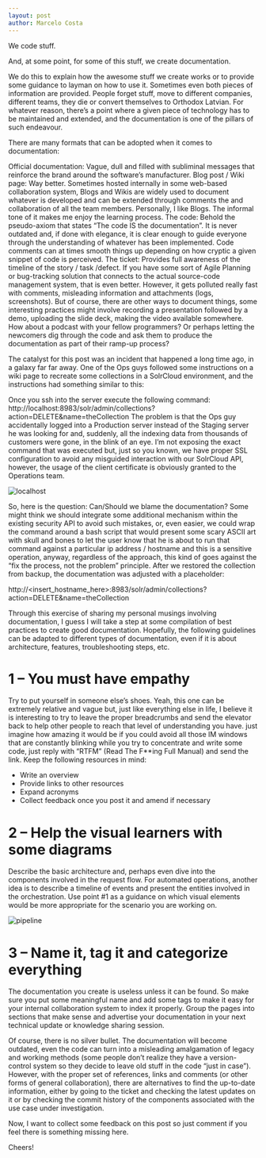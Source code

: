 ```yaml
---
layout: post
author: Marcelo Costa
---
```

We code stuff.

And, at some point, for some of this stuff, we create documentation.

We do this to explain how the awesome stuff we create works or to provide some guidance to layman on how to use it. Sometimes even both pieces of information are provided. People forget stuff, move to different companies, different teams, they die or convert themselves to Orthodox Latvian. For whatever reason, there’s a point where a given piece of technology has to be maintained and extended, and the documentation is one of the pillars of such endeavour.

There are many formats that can be adopted when it comes to documentation:

Official documentation: Vague, dull and filled with subliminal messages that reinforce the brand around the software’s manufacturer.
Blog post / Wiki page: Way better. Sometimes hosted internally in some web-based collaboration system, Blogs and Wikis are widely used to document whatever is developed and can be extended through comments the and collaboration of all the team members. Personally, I like Blogs. The informal tone of it makes me enjoy the learning process.
The code: Behold the pseudo-axiom that states “The code IS the documentation”. It is never outdated and, if done with elegance, it is clear enough to guide everyone through the understanding of whatever has been implemented. Code comments can at times smooth things up depending on how cryptic a given snippet of code is perceived.
The ticket: Provides full awareness of the timeline of the story / task /defect. If you have some sort of Agile Planning or bug-tracking solution that connects to the actual source-code management system, that is even better. However, it gets polluted really fast with comments, misleading information and attachments (logs, screenshots).
But of course, there are other ways to document things, some interesting practices might involve recording a presentation followed by a demo, uploading the slide deck, making the video available somewhere. How about a podcast with your fellow programmers? Or perhaps letting the newcomers dig through the code and ask them to produce the documentation as part of their ramp-up process?

The catalyst for this post was an incident that happened a long time ago, in a galaxy far far away. One of the Ops guys followed some instructions on a wiki page to recreate some collections in a SolrCloud environment, and the instructions had something similar to this:

Once you ssh into the server execute the following command: 
http://localhost:8983/solr/admin/collections?action=DELETE&name=theCollection
The problem is that the Ops guy accidentally logged into a Production server instead of the Staging server he was looking for and, suddenly, all the indexing data from thousands of customers were gone, in the blink of an eye. I’m not exposing the exact command that was executed but, just so you known, we have proper SSL configuration to avoid any misguided interaction with our SolrCloud API, however, the usage of the client certificate is obviously granted to the Operations team.

![localhost](https://themarcelor.github.com/blog/assets/img/localhost.jpg)

So, here is the question: Can/Should we blame the documentation? Some might think we should integrate some additional mechanism within the existing security API to avoid such mistakes, or, even easier, we could wrap the command around a bash script that would present some scary ASCII art with skull and bones to let the user know that he is about to run that command against a particular ip address / hostname and this is a sensitive operation, anyway, regardless of the approach, this kind of goes against the “fix the process, not the problem” principle. After we restored the collection from backup, the documentation was adjusted with a placeholder:

http://<insert_hostname_here>:8983/solr/admin/collections?action=DELETE&name=theCollection

Through this exercise of sharing my personal musings involving documentation, I guess I will take a step at some compilation of best practices to create good documentation. Hopefully, the following guidelines can be adapted to different types of documentation, even if it is about architecture, features, troubleshooting steps, etc.

# 1 – You must have empathy
Try to put yourself in someone else’s shoes. Yeah, this one can be extremely relative and vague but, just like everything else in life, I believe it is interesting to try to leave the proper breadcrumbs and send the elevator back to help other people to reach that level of understanding you have. just imagine how amazing it would be if you could avoid all those IM windows that are constantly blinking while you try to concentrate and write some code, just reply with “RTFM” (Read The F**ing Full Manual) and send the link. Keep the following resources in mind:

- Write an overview
- Provide links to other resources
- Expand acronyms
- Collect feedback once you post it and amend if necessary

# 2 – Help the visual learners with some diagrams
Describe the basic architecture and, perhaps even dive into the components involved in the request flow. For automated operations, another idea is to describe a timeline of events and present the entities involved in the orchestration. Use point #1 as a guidance on which visual elements would be more appropriate for the scenario you are working on.

![pipeline](https://themarcelor.github.com/blog/assets/img/pipeline.jpg)

# 3 – Name it, tag it and categorize everything
The documentation you create is useless unless it can be found. So make sure you put some meaningful name and add some tags to make it easy for your internal collaboration system to index it properly. Group the pages into sections that make sense and advertise your documentation in your next technical update or knowledge sharing session.

Of course, there is no silver bullet. The documentation will become outdated, even the code can turn into a misleading amalgamation of legacy and working methods (some people don’t realize they have a version-control system so they decide to leave old stuff in the code “just in case”). However, with the proper set of references, links and comments (or other forms of general collaboration), there are alternatives to find the up-to-date information, either by going to the ticket and checking the latest updates on it or by checking the commit history of the components associated with the use case under investigation.

Now, I want to collect some feedback on this post so just comment if you feel there is something missing here.

Cheers!
